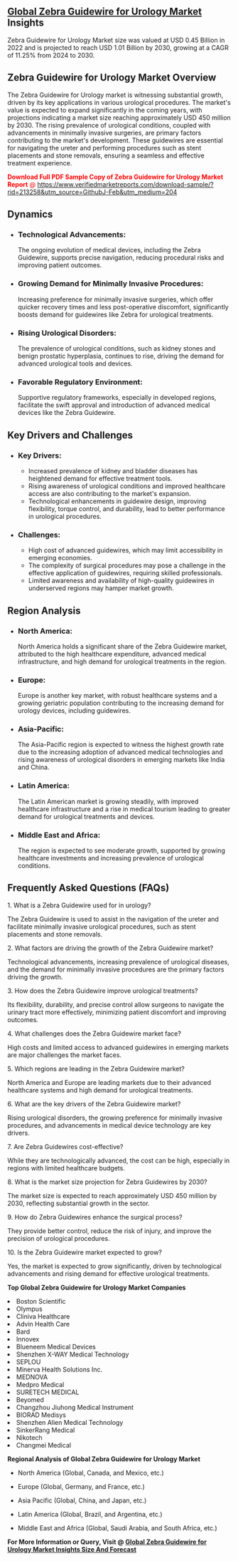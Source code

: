 <h2><a href="https://www.verifiedmarketreports.com/download-sample/?rid=213258&amp;utm_source=GithubJ&amp;utm_medium=204" target="_blank">Global Zebra Guidewire for Urology Market</a> Insights</h2><p>Zebra Guidewire for Urology Market size was valued at USD 0.45 Billion in 2022 and is projected to reach USD 1.01 Billion by 2030, growing at a CAGR of 11.25% from 2024 to 2030.</p><p><h2>Zebra Guidewire for Urology Market Overview</h2> <p>The Zebra Guidewire for Urology market is witnessing substantial growth, driven by its key applications in various urological procedures. The market's value is expected to expand significantly in the coming years, with projections indicating a market size reaching approximately USD 450 million by 2030. The rising prevalence of urological conditions, coupled with advancements in minimally invasive surgeries, are primary factors contributing to the market's development. These guidewires are essential for navigating the ureter and performing procedures such as stent placements and stone removals, ensuring a seamless and effective treatment experience.</p> <p><p><span class=""><span style="color: #ff0000;"><strong>Download Full PDF Sample Copy of Zebra Guidewire for Urology Market Report</strong> @ </span><a href="https://www.verifiedmarketreports.com/download-sample/?rid=213258&amp;utm_source=GithubJ-Feb&amp;utm_medium=204" target="_blank">https://www.verifiedmarketreports.com/download-sample/?rid=213258&amp;utm_source=GithubJ-Feb&amp;utm_medium=204</a></span></p></p> <h2>Dynamics</h2> <ul> <li><h3>Technological Advancements:</h3> The ongoing evolution of medical devices, including the Zebra Guidewire, supports precise navigation, reducing procedural risks and improving patient outcomes.</li> <li><h3>Growing Demand for Minimally Invasive Procedures:</h3> Increasing preference for minimally invasive surgeries, which offer quicker recovery times and less post-operative discomfort, significantly boosts demand for guidewires like Zebra for urological treatments.</li> <li><h3>Rising Urological Disorders:</h3> The prevalence of urological conditions, such as kidney stones and benign prostatic hyperplasia, continues to rise, driving the demand for advanced urological tools and devices.</li> <li><h3>Favorable Regulatory Environment:</h3> Supportive regulatory frameworks, especially in developed regions, facilitate the swift approval and introduction of advanced medical devices like the Zebra Guidewire.</li> </ul> <h2>Key Drivers and Challenges</h2> <ul> <li><h3>Key Drivers:</h3> <ul> <li>Increased prevalence of kidney and bladder diseases has heightened demand for effective treatment tools.</li> <li>Rising awareness of urological conditions and improved healthcare access are also contributing to the market's expansion.</li> <li>Technological enhancements in guidewire design, improving flexibility, torque control, and durability, lead to better performance in urological procedures.</li> </ul> </li> <li><h3>Challenges:</h3> <ul> <li>High cost of advanced guidewires, which may limit accessibility in emerging economies.</li> <li>The complexity of surgical procedures may pose a challenge in the effective application of guidewires, requiring skilled professionals.</li> <li>Limited awareness and availability of high-quality guidewires in underserved regions may hamper market growth.</li> </ul> </li> </ul> <h2>Region Analysis</h2> <ul> <li><h3>North America:</h3> North America holds a significant share of the Zebra Guidewire market, attributed to the high healthcare expenditure, advanced medical infrastructure, and high demand for urological treatments in the region.</li> <li><h3>Europe:</h3> Europe is another key market, with robust healthcare systems and a growing geriatric population contributing to the increasing demand for urology devices, including guidewires.</li> <li><h3>Asia-Pacific:</h3> The Asia-Pacific region is expected to witness the highest growth rate due to the increasing adoption of advanced medical technologies and rising awareness of urological disorders in emerging markets like India and China.</li> <li><h3>Latin America:</h3> The Latin American market is growing steadily, with improved healthcare infrastructure and a rise in medical tourism leading to greater demand for urological treatments and devices.</li> <li><h3>Middle East and Africa:</h3> The region is expected to see moderate growth, supported by growing healthcare investments and increasing prevalence of urological conditions.</li> </ul> <h2>Frequently Asked Questions (FAQs)</h2> <p>1. What is a Zebra Guidewire used for in urology?</p> <p>The Zebra Guidewire is used to assist in the navigation of the ureter and facilitate minimally invasive urological procedures, such as stent placements and stone removals.</p> <p>2. What factors are driving the growth of the Zebra Guidewire market?</p> <p>Technological advancements, increasing prevalence of urological diseases, and the demand for minimally invasive procedures are the primary factors driving the growth.</p> <p>3. How does the Zebra Guidewire improve urological treatments?</p> <p>Its flexibility, durability, and precise control allow surgeons to navigate the urinary tract more effectively, minimizing patient discomfort and improving outcomes.</p> <p>4. What challenges does the Zebra Guidewire market face?</p> <p>High costs and limited access to advanced guidewires in emerging markets are major challenges the market faces.</p> <p>5. Which regions are leading in the Zebra Guidewire market?</p> <p>North America and Europe are leading markets due to their advanced healthcare systems and high demand for urological treatments.</p> <p>6. What are the key drivers of the Zebra Guidewire market?</p> <p>Rising urological disorders, the growing preference for minimally invasive procedures, and advancements in medical device technology are key drivers.</p> <p>7. Are Zebra Guidewires cost-effective?</p> <p>While they are technologically advanced, the cost can be high, especially in regions with limited healthcare budgets.</p> <p>8. What is the market size projection for Zebra Guidewires by 2030?</p> <p>The market size is expected to reach approximately USD 450 million by 2030, reflecting substantial growth in the sector.</p> <p>9. How do Zebra Guidewires enhance the surgical process?</p> <p>They provide better control, reduce the risk of injury, and improve the precision of urological procedures.</p> <p>10. Is the Zebra Guidewire market expected to grow?</p> <p>Yes, the market is expected to grow significantly, driven by technological advancements and rising demand for effective urological treatments.</p> </p><p><strong>Top Global Zebra Guidewire for Urology Market Companies</strong></p><div data-test-id=""><p><li>Boston Scientific</li><li> Olympus</li><li> Cliniva Healthcare</li><li> Advin Health Care</li><li> Bard</li><li> Innovex</li><li> Blueneem Medical Devices</li><li> Shenzhen X-WAY Medical Technology</li><li> SEPLOU</li><li> Minerva Health Solutions Inc.</li><li> MEDNOVA</li><li> Medpro Medical</li><li> SURETECH MEDICAL</li><li> Beyomed</li><li> Changzhou Jiuhong Medical Instrument</li><li> BIORAD Medisys</li><li> Shenzhen Alien Medical Technology</li><li> SinkerRang Medical</li><li> Nikotech</li><li> Changmei Medical</li></p><div><strong>Regional Analysis of&nbsp;Global Zebra Guidewire for Urology Market</strong></div><ul><li dir="ltr"><p dir="ltr">North America&nbsp;(Global, Canada, and Mexico, etc.)</p></li><li dir="ltr"><p dir="ltr">Europe (Global, Germany, and France, etc.)</p></li><li dir="ltr"><p dir="ltr">Asia Pacific&nbsp;(Global, China, and Japan, etc.)</p></li><li dir="ltr"><p dir="ltr">Latin America&nbsp;(Global, Brazil, and Argentina, etc.)</p></li><li dir="ltr">Middle East and Africa&nbsp;(Global, Saudi Arabia, and South Africa, etc.)</li></ul><p><strong>For More Information or Query, Visit @&nbsp;</strong><strong><a href="https://www.verifiedmarketreports.com/product/zebra-guidewire-for-urology-market/?utm_source=GithubJ&amp;utm_medium=204" target="_blank">Global Zebra Guidewire for Urology Market Insights Size And Forecast</a></strong></p></div>
